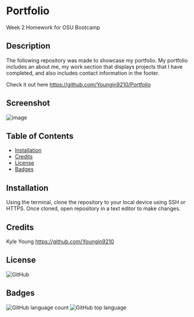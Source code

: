 # Portfolio

Week 2 Homework for OSU Bootcamp

## Description

The following repository was made to showcase my portfolio.  My portfolio includes an about me, my work section that displays projects that I have completed, and also includes contact information in the footer.

Check it out here https://github.com/Youngin9210/Portfolio

  ## Screenshot

  ![image](Assets/Images/portfolio-screenshot.png)

  ## Table of Contents

  * [Installation](#installation)
  * [Credits](#credits)
  * [License](#license)
  * [Badges](#badges)

  ## Installation

  Using the terminal, clone the repository to your local device using SSH or HTTPS.  Once cloned, open repository in a text editor to make changes.

  ## Credits

  Kyle Young https://github.com/Youngin9210

  ## License

  <img alt="GitHub" src="https://img.shields.io/github/license/youngin9210/Portfolio">

  ## Badges

  <img alt="GitHub language count" src="https://img.shields.io/github/languages/count/youngin9210/Portfolio">
  <img alt="GitHub top language" src="https://img.shields.io/github/languages/top/youngin9210/Portfolio">